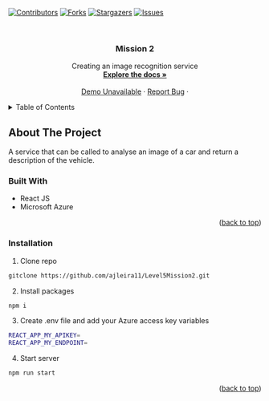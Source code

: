 <a name="readme-top"></a>

[![Contributors][contributors-shield]][contributors-url]
[![Forks][forks-shield]][forks-url]
[![Stargazers][stars-shield]][stars-url]
[![Issues][issues-shield]][issues-url]

<br />
<div align="center">

<h3 align="center">Mission 2</h3>

  <p align="center">
    Creating an image recognition service 
    <br />
    <a href="https://github.com/ajleira11/Level5Mission2"><strong>Explore the docs »</strong></a>
    <br />
    <br />
    <a href="#">Demo Unavailable</a>
    ·
    <a href="https://github.com/ajleira11/Level5Mission2/issues">Report Bug</a>
    ·
    
</div>

<!-- TABLE OF CONTENTS -->
<details>
  <summary>Table of Contents</summary>
  <ol>
    <li>
      <a href="#about-the-project">About The Project</a>
      <ul>
        <li><a href="#built-with">Built With</a></li>
      </ul>
    </li>
    <li>
      <a href="#getting-started">Getting Started</a>
      <ul>
        <li><a href="#installation">Installation</a></li>
      </ul>
    </li>
  </ol>
</details>

<!-- ABOUT THE PROJECT -->

## About The Project

A service that can be called to analyse an image of a car and return a description of the vehicle.

### Built With

- React JS
- Microsoft Azure

<p align="right">(<a href="#readme-top">back to top</a>)</p>

### Installation

1. Clone repo

```sh
gitclone https://github.com/ajleira11/Level5Mission2.git
```

2. Install packages

```sh
npm i
```

3. Create .env file and add your Azure access key variables

```sh
REACT_APP_MY_APIKEY=
REACT_APP_MY_ENDPOINT=
```

4. Start server

```sh
npm run start
```

<p align="right">(<a href="#readme-top">back to top</a>)</p>

<!-- MARKDOWN LINKS & IMAGES -->
<!-- https://www.markdownguide.org/basic-syntax/#reference-style-links -->

[vite-url]: https://vitejs.dev/
[contributors-shield]: https://img.shields.io/github/contributors/ajleira11/Level5Mission2.svg?style=for-the-badge
[contributors-url]: https://github.com/ajleira11/Level5Mission2/graphs/contributors
[forks-shield]: https://img.shields.io/github/forks/ajleira11/Level5Mission2.svg?style=for-the-badge
[forks-url]: https://github.com/ajleira11/Level5Mission2/network/members
[stars-shield]: https://img.shields.io/github/stars/ajleira11/Level5Mission2.svg?style=for-the-badge
[stars-url]: https://github.com/ajleira11/Level5Mission2/stargazers
[issues-shield]: https://img.shields.io/github/issues/ajleira11/Level5Mission2.svg?style=for-the-badge
[issues-url]: https://github.com/ajleira11/Level5Mission2/issues
[license-shield]: https://img.shields.io/github/license/ajleira11/Level5Mission2.svg?style=for-the-badge
[license-url]: https://github.com/ajleira11/Level5Mission2/blob/master/LICENSE.txt
[linkedin-shield]: https://img.shields.io/badge/-LinkedIn-black.svg?style=for-the-badge&logo=linkedin&colorB=555
[product-screenshot]: https://github.com/ajleira11/Level5Mission2/blob/main/src/assets/screenshot.jpg
[Next.js]: https://img.shields.io/badge/next.js-000000?style=for-the-badge&logo=nextdotjs&logoColor=white
[Next-url]: https://nextjs.org/
[React.js]: https://img.shields.io/badge/React-20232A?style=for-the-badge&logo=react&logoColor=61DAFB
[React-url]: https://reactjs.org/
[Tailwindcss-url]: https://tailwindcss.com
[Vue.js]: https://img.shields.io/badge/Vue.js-35495E?style=for-the-badge&logo=vuedotjs&logoColor=4FC08D
[Vue-url]: https://vuejs.org/
[Angular.io]: https://img.shields.io/badge/Angular-DD0031?style=for-the-badge&logo=angular&logoColor=white
[Angular-url]: https://angular.io/
[Svelte.dev]: https://img.shields.io/badge/Svelte-4A4A55?style=for-the-badge&logo=svelte&logoColor=FF3E00
[Svelte-url]: https://svelte.dev/
[Laravel.com]: https://img.shields.io/badge/Laravel-FF2D20?style=for-the-badge&logo=laravel&logoColor=white
[Laravel-url]: https://laravel.com
[Bootstrap.com]: https://img.shields.io/badge/Bootstrap-563D7C?style=for-the-badge&logo=bootstrap&logoColor=white
[Bootstrap-url]: https://getbootstrap.com
[JQuery.com]: https://img.shields.io/badge/jQuery-0769AD?style=for-the-badge&logo=jquery&logoColor=white
[JQuery-url]: https://jquery.com
